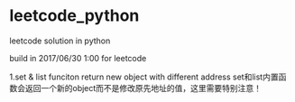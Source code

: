 # leetcode_python
leetcode solution in python

build in 2017/06/30 1:00 for leetcode

1.set & list funciton return new object with different address
set和list内置函数会返回一个新的object而不是修改原先地址的值，这里需要特别注意！